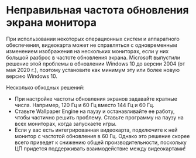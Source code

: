 # Неправильная частота обновления экрана монитора

При использовании некоторых операционных систем и аппаратного обеспечения, видеокарта может не справляться с одновременным изменением изображения на нескольких мониторах, если у них большой разброс в частоте обновления экрана. Microsoft выпустили решение этой проблемы в обновлении Windows 10 до версии 2004 (от мая 2020 г.), поэтому установите как минимум эту или более новую версию Windows 10.

Несколько обходных решений:

* При настройке частоты обновления экранов задавайте кратные числа. Например, 120 Гц и 60 Гц вместо 144 Гц и 60 Гц.
* Ставьте Wallpaper Engine на паузу и останавливайте ее работу, чтобы частично решить проблему. Ставьте программу на паузу на всех мониторах, когда запускаете игры.
* Если у вас есть интегрированная видеокарта, подключите к ней монитор с частотой обновления в 60 Гц. Однако это решение скорее всего приведет к снижению общей производительности, поскольку ЦП придется поддерживать взаимодействие между видеокартами!